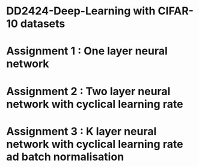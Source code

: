 # DD2424-Deep-Learning with CIFAR-10 datasets
# Assignment 1 : One layer neural network
# Assignment 2 : Two layer neural network with cyclical learning rate
# Assignment 3 : K   layer neural network with cyclical learning rate ad batch normalisation
